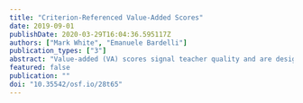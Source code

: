 ```yaml
---
title: "Criterion-Referenced Value-Added Scores"
date: 2019-09-01
publishDate: 2020-03-29T16:04:36.595117Z
authors: ["Mark White", "Emanuele Bardelli"]
publication_types: ["3"]
abstract: "Value-added (VA) scores signal teacher quality and are designed to be used, with other data, to make employment decisions. However, this usefulness is hampered by: 1) their normative nature, which promotes competition among teachers, 2) their difficulty to interpret and incorporate with other data, which makes using VA scores as one data source among many difficult, and 3) a lack of trust in scores. We show how to create (model-based) non-normative and more interpretable VA scores, which winds up being a simple rescaling of traditional VA scores. Our approach more closely links VA scores to data-based decision making efforts and enables the creation of clear and objective criterion of effectiveness for teachers."
featured: false
publication: ""
doi: "10.35542/osf.io/28t65"
---
```


